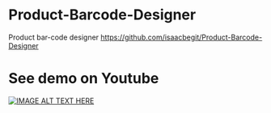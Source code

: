 # Product-Barcode-Designer
Product bar-code designer 
https://github.com/isaacbegit/Product-Barcode-Designer

# See demo on Youtube
[![IMAGE ALT TEXT HERE](https://img.youtube.com/vi/3JNecBmbBZg/0.jpg)](https://www.youtube.com/watch?v=3JNecBmbBZg)

